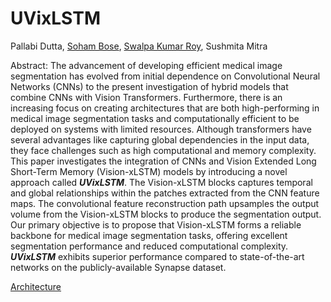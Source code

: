 # UVixLSTM
Pallabi Dutta, [Soham Bose](https://github.com/shb2908), [Swalpa Kumar Roy](https://swalpa.github.io/), Sushmita Mitra


Abstract: The advancement of developing efficient medical image segmentation has evolved from initial dependence on Convolutional Neural Networks (CNNs) to the present investigation of hybrid models that combine CNNs with Vision Transformers. Furthermore, there is an increasing focus on creating architectures that are both high-performing in medical image segmentation tasks and computationally efficient to be deployed on systems with limited resources. Although transformers have several advantages like capturing global dependencies in the input data, they face challenges such as high computational and memory complexity. This paper investigates the integration of CNNs and Vision Extended Long Short-Term Memory (Vision-xLSTM) models by introducing a novel approach called **_UVixLSTM_**. The Vision-xLSTM blocks captures temporal and global relationships within the patches extracted from the CNN feature maps. The convolutional feature reconstruction path upsamples the output volume from the Vision-xLSTM blocks to produce the segmentation output. Our primary objective is to propose that Vision-xLSTM forms a reliable backbone for medical image segmentation tasks, offering excellent segmentation performance and reduced computational complexity. **_UVixLSTM_** exhibits superior performance compared to state-of-the-art networks on the publicly-available Synapse dataset.

[Architecture](uvixlstm.jpg)

